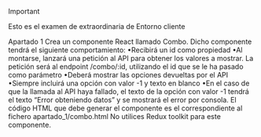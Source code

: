 >[!IMPORTANT]
>Esto es el examen de extraordinaria de Entorno cliente
>
>Apartado 1
Crea un componente React llamado Combo. Dicho componente tendrá el siguiente comportamiento:
•Recibirá un id como propiedad
•Al montarse, lanzará una petición al API para obtener los valores a mostrar. La petición será al endpoint /combo/:id, utilizando el id que se le ha pasado como parámetro
•Deberá mostrar las opciones devueltas por el API
•Siempre incluirá una opción con valor -1 y texto en blanco
•En el caso de que la llamada al API haya fallado, el texto de la opción con valor -1 tendrá el texto “Error obteniendo datos” y se mostrará el error por consola.
El código HTML que debe generar el componente es el correspondiente al fichero apartado_1/combo.html
No utilices Redux toolkit para este componente.
